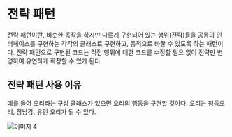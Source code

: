 # 전략 패턴
전략 패턴이란, 비슷한 동작을 하지만 다르게 구현되어 있는 행위(전략)들을 공통의 인터페이스를 구현하는 각각의 클래스로 구현하고, 동적으로 바꿀 수 있도록 하는 패턴이다. 전략 패턴으로 구현된 코드는 직접 행위에 대한 코드를 수정할 필요 없이 전략만 변경하여 유연하게 확장할 수 있게 된다.

## 전략 패턴 사용 이유
예를 들어 오리라는 구상 클래스가 있으면 오리의 행동을 구현할 것이다. 오리는 청둥오리, 장남감, 유인 오리가 될 수 있다. 
<br/>


![이미지 4](https://user-images.githubusercontent.com/82018440/232795846-24b297ec-9697-48c6-8db2-3439504784ba.png)
